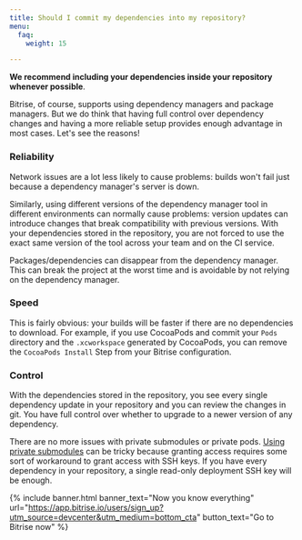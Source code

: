 ```yaml
---
title: Should I commit my dependencies into my repository?
menu:
  faq:
    weight: 15

---
```

**We recommend including your dependencies inside your repository whenever possible**.

Bitrise, of course, supports using dependency managers and package managers. But we do think that having full control over dependency changes and having a more reliable setup provides enough advantage in most cases. Let's see the reasons!

### Reliability

Network issues are a lot less likely to cause problems: builds won't fail just because a dependency manager's server is down.

Similarly, using different versions of the dependency manager tool in different environments can normally cause problems: version updates can introduce changes that break compatibility with previous versions. With your dependencies stored in the repository, you are not forced to use the exact same version of the tool across your team and on the CI service.

Packages/dependencies can disappear from the dependency manager. This can break the project at the worst time and is avoidable by not relying on the dependency manager.

### Speed

This is fairly obvious: your builds will be faster if there are no dependencies to download. For example, if you use CocoaPods and commit your `Pods` directory and the `.xcworkspace` generated by CocoaPods, you can remove the `CocoaPods Install` Step from your Bitrise configuration.

### Control

With the dependencies stored in the repository, you see every single dependency update in your repository and you can review the changes in git. You have full control over whether to upgrade to a newer version of any dependency.

There are no more issues with private submodules or private pods. [Using private submodules](/faq/adding-projects-with-submodules/) can be tricky because granting access requires some sort of workaround to grant access with SSH keys. If you have every dependency in your repository, a single read-only deployment SSH key will be enough.

{% include banner.html banner_text="Now you know everything" url="https://app.bitrise.io/users/sign_up?utm_source=devcenter&utm_medium=bottom_cta" button_text="Go to Bitrise now" %}